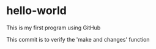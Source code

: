 # hello-world
This is my first program using GitHub

This commit is to verify the 'make and changes' function
